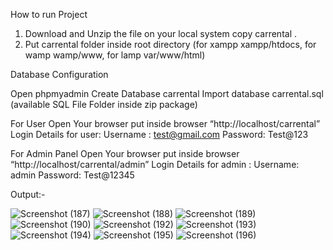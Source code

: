 How to run Project
1. Download and Unzip the file on your local system copy carrental .
2. Put carrental folder inside root directory (for xampp xampp/htdocs, for wamp wamp/www, for lamp var/www/html)

Database Configuration

Open phpmyadmin
Create Database carrental
Import database carrental.sql (available SQL File Folder inside zip package)

For User
Open Your browser put inside browser “http://localhost/carrental”
Login Details for user:
Username : test@gmail.com
Password: Test@123

For Admin Panel
Open Your browser put inside browser “http://localhost/carrental/admin”
Login Details for admin :
Username: admin
Password: Test@12345

Output:-

![Screenshot (187)](https://github.com/user-attachments/assets/6bd58062-20f6-4ef4-9e8b-d5b7be50c807)
![Screenshot (188)](https://github.com/user-attachments/assets/5013b701-d1ae-4279-92ac-e9449dab45ce)
![Screenshot (189)](https://github.com/user-attachments/assets/ccfdf3f5-b116-414a-8835-cbe33368b960)
![Screenshot (190)](https://github.com/user-attachments/assets/0a33882c-c3ac-441b-b37d-5b7d995d7f69)
![Screenshot (192)](https://github.com/user-attachments/assets/cc2fa554-e262-4e36-b5bd-e993738e9e76)
![Screenshot (193)](https://github.com/user-attachments/assets/bb7d0775-2960-42c2-a335-9eaa0fbf7399)
![Screenshot (194)](https://github.com/user-attachments/assets/6e935c6e-e217-42c8-b100-d4af97497c47)
![Screenshot (195)](https://github.com/user-attachments/assets/732bf36c-14e2-49cc-b407-93623a79528b)
![Screenshot (196)](https://github.com/user-attachments/assets/9c50a385-acbf-44d2-b601-43a6b6e59cb4)

